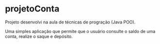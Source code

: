 # projetoConta

Projeto desenvolvi na aula de técnicas de progração (Java POO).

Uma simples aplicação que permite que o usuário consulte o saldo de uma conta, realize o saque e depósito.
